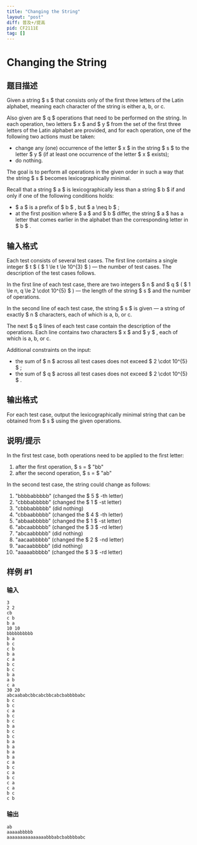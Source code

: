 ```yaml
---
title: "Changing the String"
layout: "post"
diff: 普及+/提高
pid: CF2111E
tag: []
---
```


# Changing the String

## 题目描述

Given a string $ s $ that consists only of the first three letters of the Latin alphabet, meaning each character of the string is either a, b, or c.

Also given are $ q $ operations that need to be performed on the string. In each operation, two letters $ x $ and $ y $ from the set of the first three letters of the Latin alphabet are provided, and for each operation, one of the following two actions must be taken:

- change any (one) occurrence of the letter $ x $ in the string $ s $ to the letter $ y $ (if at least one occurrence of the letter $ x $ exists);
- do nothing.

The goal is to perform all operations in the given order in such a way that the string $ s $ becomes lexicographically minimal.

Recall that a string $ a $ is lexicographically less than a string $ b $ if and only if one of the following conditions holds:

- $ a $ is a prefix of $ b $ , but $ a \neq b $ ;
- at the first position where $ a $ and $ b $ differ, the string $ a $ has a letter that comes earlier in the alphabet than the corresponding letter in $ b $ .

## 输入格式

Each test consists of several test cases. The first line contains a single integer $ t $ ( $ 1 \le t \le 10^{3} $ ) — the number of test cases. The description of the test cases follows.

In the first line of each test case, there are two integers $ n $ and $ q $ ( $ 1 \le n, q \le 2 \cdot 10^{5} $ ) — the length of the string $ s $ and the number of operations.

In the second line of each test case, the string $ s $ is given — a string of exactly $ n $ characters, each of which is a, b, or c.

The next $ q $ lines of each test case contain the description of the operations. Each line contains two characters $ x $ and $ y $ , each of which is a, b, or c.

Additional constraints on the input:

- the sum of $ n $ across all test cases does not exceed $ 2 \cdot 10^{5} $ ;
- the sum of $ q $ across all test cases does not exceed $ 2 \cdot 10^{5} $ .

## 输出格式

For each test case, output the lexicographically minimal string that can be obtained from $ s $ using the given operations.

## 说明/提示

In the first test case, both operations need to be applied to the first letter:

1. after the first operation, $ s =  $ "bb"
2. after the second operation, $ s =  $ "ab"

In the second test case, the string could change as follows:

1. "bbbbabbbbb" (changed the $ 5 $ -th letter)
2. "cbbbabbbbb" (changed the $ 1 $ -st letter)
3. "cbbbabbbbb" (did nothing)
4. "cbbaabbbbb" (changed the $ 4 $ -th letter)
5. "abbaabbbbb" (changed the $ 1 $ -st letter)
6. "abcaabbbbb" (changed the $ 3 $ -rd letter)
7. "abcaabbbbb" (did nothing)
8. "aacaabbbbb" (changed the $ 2 $ -nd letter)
9. "aacaabbbbb" (did nothing)
10. "aaaaabbbbb" (changed the $ 3 $ -rd letter)

## 样例 #1

### 输入

```
3
2 2
cb
c b
b a
10 10
bbbbbbbbbb
b a
b c
c b
b a
c a
b c
b c
b a
a b
c a
30 20
abcaababcbbcabcbbcabcbabbbbabc
b c
b c
c a
b c
b c
b a
b c
b c
b a
b a
b a
b a
c a
b c
c a
b c
c a
c a
b c
c b
```

### 输出

```
ab
aaaaabbbbb
aaaaaaaaaaaaaaabbbabcbabbbbabc
```

